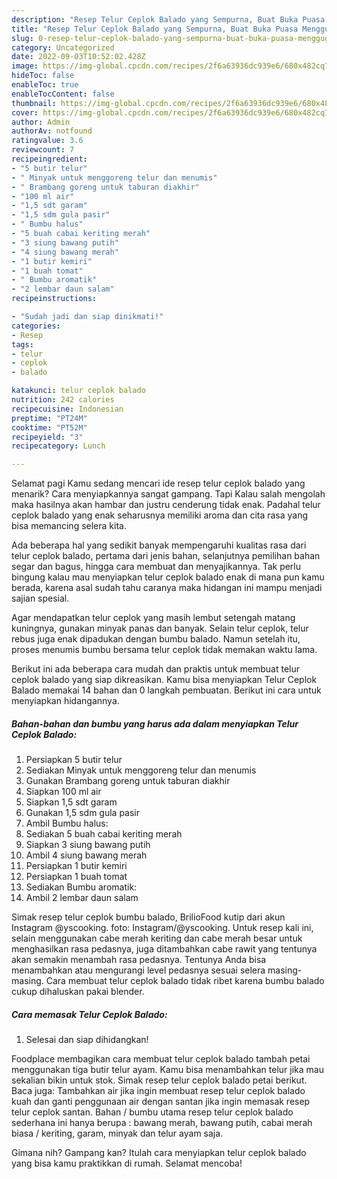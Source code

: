 ```yaml
---
description: "Resep Telur Ceplok Balado yang Sempurna, Buat Buka Puasa Menggugah Selera"
title: "Resep Telur Ceplok Balado yang Sempurna, Buat Buka Puasa Menggugah Selera"
slug: 0-resep-telur-ceplok-balado-yang-sempurna-buat-buka-puasa-menggugah-selera
category: Uncategorized
date: 2022-09-03T10:52:02.428Z
image: https://img-global.cpcdn.com/recipes/2f6a63936dc939e6/680x482cq70/telur-ceplok-balado-foto-resep-utama.jpg
hideToc: false
enableToc: true
enableTocContent: false
thumbnail: https://img-global.cpcdn.com/recipes/2f6a63936dc939e6/680x482cq70/telur-ceplok-balado-foto-resep-utama.jpg
cover: https://img-global.cpcdn.com/recipes/2f6a63936dc939e6/680x482cq70/telur-ceplok-balado-foto-resep-utama.jpg
author: Admin
authorAv: notfound
ratingvalue: 3.6
reviewcount: 7
recipeingredient:
- "5 butir telur"
- " Minyak untuk menggoreng telur dan menumis"
- " Brambang goreng untuk taburan diakhir"
- "100 ml air"
- "1,5 sdt garam"
- "1,5 sdm gula pasir"
- " Bumbu halus"
- "5 buah cabai keriting merah"
- "3 siung bawang putih"
- "4 siung bawang merah"
- "1 butir kemiri"
- "1 buah tomat"
- " Bumbu aromatik"
- "2 lembar daun salam"
recipeinstructions:

- "Sudah jadi dan siap dinikmati!"
categories:
- Resep
tags:
- telur
- ceplok
- balado

katakunci: telur ceplok balado 
nutrition: 242 calories
recipecuisine: Indonesian
preptime: "PT24M"
cooktime: "PT52M"
recipeyield: "3"
recipecategory: Lunch

---
```



Selamat pagi Kamu sedang mencari ide resep telur ceplok balado yang menarik? Cara menyiapkannya sangat gampang. Tapi Kalau salah mengolah maka hasilnya akan hambar dan justru cenderung tidak enak. Padahal telur ceplok balado yang enak seharusnya memiliki aroma dan cita rasa yang bisa memancing selera kita.


Ada beberapa hal yang sedikit banyak mempengaruhi kualitas rasa dari telur ceplok balado, pertama dari jenis bahan, selanjutnya pemilihan bahan segar dan bagus, hingga cara membuat dan menyajikannya. Tak perlu bingung kalau mau menyiapkan telur ceplok balado enak di mana pun kamu berada, karena asal sudah tahu caranya maka hidangan ini mampu menjadi sajian spesial.

Agar mendapatkan telur ceplok yang masih lembut setengah matang kuningnya, gunakan minyak panas dan banyak. Selain telur ceplok, telur rebus juga enak dipadukan dengan bumbu balado. Namun setelah itu, proses menumis bumbu bersama telur ceplok tidak memakan waktu lama.


Berikut ini ada beberapa cara mudah dan praktis untuk membuat telur ceplok balado yang siap dikreasikan. Kamu bisa menyiapkan Telur Ceplok Balado memakai 14 bahan dan 0 langkah pembuatan. Berikut ini cara untuk menyiapkan hidangannya.

<!--inarticleads1-->

##### Bahan-bahan dan bumbu yang harus ada dalam menyiapkan Telur Ceplok Balado:

1. Persiapkan 5 butir telur
1. Sediakan  Minyak untuk menggoreng telur dan menumis
1. Gunakan  Brambang goreng untuk taburan diakhir
1. Siapkan 100 ml air
1. Siapkan 1,5 sdt garam
1. Gunakan 1,5 sdm gula pasir
1. Ambil  Bumbu halus:
1. Sediakan 5 buah cabai keriting merah
1. Siapkan 3 siung bawang putih
1. Ambil 4 siung bawang merah
1. Persiapkan 1 butir kemiri
1. Persiapkan 1 buah tomat
1. Sediakan  Bumbu aromatik:
1. Ambil 2 lembar daun salam


Simak resep telur ceplok bumbu balado, BrilioFood kutip dari akun Instagram @yscooking. foto: Instagram/@yscooking. Untuk resep kali ini, selain menggunakan cabe merah keriting dan cabe merah besar untuk menghasilkan rasa pedasnya, juga ditambahkan cabe rawit yang tentunya akan semakin menambah rasa pedasnya. Tentunya Anda bisa menambahkan atau mengurangi level pedasnya sesuai selera masing-masing. Cara membuat telur ceplok balado tidak ribet karena bumbu balado cukup dihaluskan pakai blender. 

<!--inarticleads2-->

##### Cara memasak Telur Ceplok Balado:


1. Selesai dan siap dihidangkan!

Foodplace membagikan cara membuat telur ceplok balado tambah petai menggunakan tiga butir telur ayam. Kamu bisa menambahkan telur jika mau sekalian bikin untuk stok. Simak resep telur ceplok balado petai berikut. Baca juga: Tambahkan air jika ingin membuat resep telur ceplok balado kuah dan ganti penggunaan air dengan santan jika ingin memasak resep telur ceplok santan. Bahan / bumbu utama resep telur ceplok balado sederhana ini hanya berupa : bawang merah, bawang putih, cabai merah biasa / keriting, garam, minyak dan telur ayam saja. 

Gimana nih? Gampang kan? Itulah cara menyiapkan telur ceplok balado yang bisa kamu praktikkan di rumah. Selamat mencoba!

